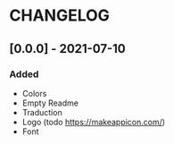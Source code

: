 #  CHANGELOG

## [0.0.0] - 2021-07-10

### Added

- Colors
- Empty Readme
- Traduction
- Logo (todo https://makeappicon.com/)
- Font
